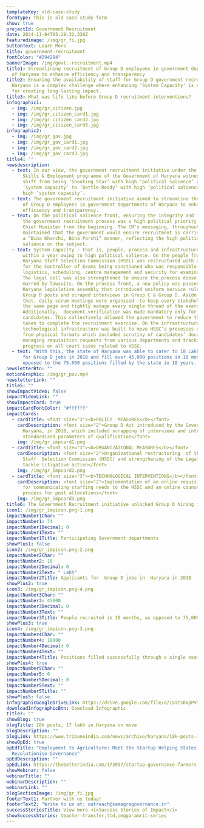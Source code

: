```yaml
---
templateKey: old-case-study
formType: This is old case study form
show: true
projectId: Government Recruitment
date: 2024-11-04T05:28:32.338Z
featuredimage: /img/gr_fi.jpg
buttonText: Learn More
title: government-recruitment
fontColor: "#294294"
bannerImage: /img/govt.-recruitment.mp4
title1: Streamlining recruitment of Group D employees in government departments
  of Haryana to enhance efficiency and transparency
title2: Ensuring the availability of staff for Group D government recruitment in
  Haryana is a complex challenge where enhancing 'System Capacity' is essential
  for creating long-lasting impact.
title3: What was life like before Group D recruitment interventions?
infographic1:
  - img: /img/gr_citizen.jpg
  - img: /img/gr_citizen_card1.jpg
  - img: /img/gr_citizen_card2.jpg
  - img: /img/gr_citizen_card3.jpg
infographic2:
  - img: /img/gr_gov.jpg
  - img: /img/gr_gov_card1.jpg
  - img: /img/gr_gov_card2.jpg
  - img: /img/gr_gov_card3.jpg
title4: ""
newsdescription:
  - text: In our view, the government recruitment initiative under the Saksham
      Skills & Employment programme of the Government of Haryana witnessed a
      shift from being ‘Shooting Star’ with high ‘political salience’ and low
      ‘system capacity’ to ‘Battle Ready’ with high ‘political salience’ and
      high ‘system capacity’.
  - text: The government recruitment initiative aimed to streamline the recruitment
      of Group D employees in government departments of Haryana to enhance
      efficiency and transparency.
  - text: On the political salience front, ensuring the integrity and fairness of
      the government recruitment process was a high political priority for the
      Chief Minister from the beginning. The CM’s messaging, throughout,
      maintained that the government would ensure recruitment is carried out in
      a “Bina Kharchi, Bina Parchi” manner, reflecting the high political
      salience on the subject.
  - text: System capacity – that is, people, process and infrastructure– was built
      within a year owing to high political salience. On the people front, the
      Haryana Staff Selection Commission (HSSC) was restructured with a new post
      for the Controller of Exams being sanctioned who was responsible for
      logistics, scheduling, centre management and security for examinations.
      The legal cell was also strengthened to ensure the process doesn’t get
      marred by lawsuits. On the process front, a new policy was passed in the
      Haryana legislative assembly that introduced uniform service rules for all
      Group D posts and scraped interviews in Group C & Group D. Aside from
      that, daily scrum meetings were organised  to keep every stakeholder on
      the same page and tightly manage every single thread of the exercise.
      Additionally,  document verification was made mandatory only for selected
      candidates. This collectively allowed the government to reduce the time
      taken to complete the recruitment exercise. On the infrastructure front,
      technological infrastructure was built to move HSSC’s processes online
      from physical formats which included scrutiny of candidates’ documents,
      managing requisition requests from various departments and tracking
      progress on all court cases related to HSSC.
  - text: "With this, the state of Haryana was able to cater to 18 Lakh applicants
      for Group D jobs in 2018 and fill over 45,000 positions in 18 months, as
      opposed to the 75,000 positions filled by the state in 18 years. "
newsletterBtn: ""
motionGraphic: /img/gr_pov.mp4
newsletterLink: ""
title5: ""
showImpactVideo: false
impactVideoLink: ""
showImpactCard: true
impactCardFontColor: "#ffffff"
impactCards:
  - cardTitle: <font size="3"><b>POLICY  MEASURES</b></font>
    cardDescription: <font size="2">Group D Act introduced by the Government of
      Haryana, in 2018, which included scrapping of interviews and introduced
      standardised parameters of qualification</font>
    img: /img/gr_impcard1.png
  - cardTitle: <font size="3"><b>ORGANIZATIONAL MEASURES</b></font>
    cardDescription: <font size="2">Organizational restructuring  of the Haryana
      Staff  Selection Commission (HSSC) and strengthening of the Legal Cell to
      tackle litigative action</font>
    img: /img/gr_impcard2.png
  - cardTitle: <font size="3"><b>TECHNOLOGICAL INTERVENTIONS</b></font>
    cardDescription: <font size="2">Implementation of an online requisition system
      for communicating staffing needs to the HSSC and an online counseling
      process for post allocations</font>
    img: /img/gr_impcard3.png
title6: The Government Recruitment initiative unlocked Group D hiring in Haryana
icon1: /img/gr_impicon.png-1.png
impactNumber1Char: ""
impactNumber1: 74
impactNumber1Decimal: 0
impactNumber1Text: ""
impactNumber1Title: Participating Government departments
showPlus1: false
icon2: /img/gr_impicon.png-2.png
impactNumber2Char: ""
impactNumber2: 18
impactNumber2Decimal: 0
impactNumber2Text: " Lakh"
impactNumber2Title: Applicants for  Group D jobs in  Haryana in 2018
showPlus2: true
icon3: /img/gr_impicon.png-4.png
impactNumber3Char: ""
impactNumber3: 45000
impactNumber3Decimal: 0
impactNumber3Text: ""
impactNumber3Title: People recruited in 18 months, as opposed to 75,000 in 18 years
showPlus3: true
icon4: /img/gr_impicon.png-3.png
impactNumber4Char: ""
impactNumber4: 18000
impactNumber4Decimal: 0
impactNumber4Text: ""
impactNumber4Title: Positions filled successfully through a single exam
showPlus4: true
impactNumber5Char: ""
impactNumber5: 0
impactNumber5Decimal: 0
impactNumber5Text: ""
impactNumber5Title: ""
showPlus5: false
infographicGoogleDriveLink: https://drive.google.com/file/d/1SitsRVpPV9JhWVsEoQoMfDIgW6ovs1Nm/view?usp=sharing
downloadInfographicBtn: Download Infographic
title7: ""
showBlog: true
blogTitle: 18k posts, 17 lakh in Haryana on move
blogDescription: ""
blogLink: https://www.tribuneindia.com/news/archive/haryana/18k-posts-17-lakh-in-haryana-on-move-681356/
showOpEd: true
opEdTitle: "Employment to Agriculture: Meet the Startup Helping States
  Revolutionise Governance"
opEdDescription: ""
opEdLink: https://thebetterindia.com/173957/startup-governance-farmers-job-haryana-odisha/
showWebinar: false
webinarTitle: ""
webinarDescription: ""
webinarLink: ""
blogSectionImage: /img/gr_fi.jpg
footerText1: Partner with us today!
footerText2: "Write to us at: outreach@samagragovernance.in"
successStoriesTitle: View more <i>Success Stories of Impact</i>
showSuccessStories: teacher-transfer,ttd,cmgga-amrit-series
---
```

